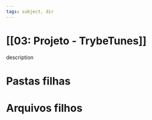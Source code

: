 ```yaml
---
tags: subject, dir
---
```


# [[03: Projeto - TrybeTunes]]

description

# Pastas filhas



# Arquivos filhos


